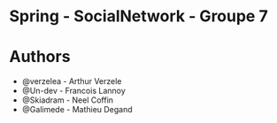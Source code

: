 # Spring - SocialNetwork - Groupe 7

# Authors

* @verzelea - Arthur Verzele
* @Un-dev - Francois Lannoy
* @Skiadram - Neel Coffin
* @Galimede - Mathieu Degand